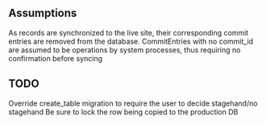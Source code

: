## Assumptions
As records are synchronized to the live site, their corresponding commit entries are removed from the database.
CommitEntries with no commit_id are assumed to be operations by system processes, thus requiring no confirmation before syncing
## TODO

Override create_table migration to require the user to decide stagehand/no stagehand
Be sure to lock the row being copied to the production DB
